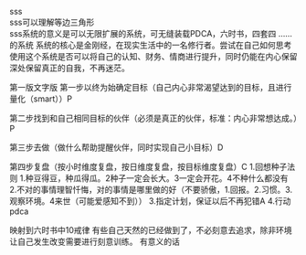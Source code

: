 sss<br />
sss可以理解等边三角形<br />
sss系统的意义是可以无限扩展的系统，可无缝装载PDCA，六时书，四套四 ……<br />的系统
系统的核心是金刚经，在现实生活中的一名修行者。尝试在自己如何思考使用这个系统是否可以将自己的认知、财务、情商进行提升，同时仍能在内心保留深处保留真正的自我，不再迷茫。

第一版文字版
第一步以终为始确定目标（自己内心非常渴望达到的目标，且进行量化（smart））P

第二步找到和自己相同目标的伙伴（必须是真正的伙伴，标准：内心非常想达成。）P

第三步去做（做什么帮助提醒伙伴，同时实现自己小目标）D

第四步复盘（按小时维度复盘，按日维度复盘，按目标维度复盘）C
1.回想种子法则 1.种豆得豆，种瓜得瓜。2种子一定会长大。3一定会开花。4不种什么都没有
2.不对的事情理智忏悔，对的事情是哪里做的好（不要骄傲，1.回报。2.习惯。3.观察环境。4来世（可能爱感知不到））
3.指定计划，保证以后不再犯错A
4.行动 pdca

映射到六时书中10戒律
有些自己天然的已经做到了，不必刻意去追求，除非环境让自己发生改变需要进行刻意训练。
有意义的话








